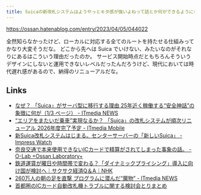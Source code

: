 ```yaml
---
title: Suicaの新改札システムはようやっとキタ感が強いよねって話とか何ができるようになるのかとか耐障害性の話。 - O-Lab +Ossan Laboratory+
---
```


https://ossan.hatenablog.com/entry/2023/04/05/044022

全然知らなかったけど、ローカルに対応する全てのルートを持たせる仕組みってかなり大変そうだな。
どこから先へは Suica でいけない、みたいなのがそれなりにあるはこういう理由だったのか。
サービス開始時点だともちろんそういうデザインにしないと運用できないレベルだったんだろうけど、現代においては時代遅れ感があるので、納得のリニューアルだな。

## Links

- [なぜ？ 「Suica」がサーバ型に移行する理由 25年近く稼働する“安全神話”の象徴に何が（1/3 ページ） - ITmedia NEWS](
https://www.itmedia.co.jp/news/articles/2304/05/news131.html)
- [“エリアをまたいだ乗車”実現なるか？ 「Suica」の改札システムが順次リニューアル 2026年度完了予定 - ITmedia Mobile](
https://www.itmedia.co.jp/mobile/articles/2304/04/news155.html)
- [新Suica改札システムはじまる。センターサーバーの「新しいSuica」 - Impress Watch](
https://www.watch.impress.co.jp/docs/news/1490956.html)
- [奈良交通で本来使用できないICカードで精算がされてしまった事象の話。 - O-Lab +Ossan Laboratory+](
https://ossan.hatenablog.com/entry/2015/09/30/174511)
- [鉄道運賃が曜日や時間帯で変わる？「ダイナミックプライシング」導入に向け国が検討へ｜サクサク経済Q＆A｜NHK](
https://www3.nhk.or.jp/news/special/sakusakukeizai/20210414/401/)
- [260万人の朝の足を直撃 プログラムに潜んだ“魔物” - ITmedia NEWS](
https://www.itmedia.co.jp/news/articles/0710/12/news117.html)
- [首都圏のICカード自動改札機トラブルに関する検討会とりまとめ](
https://www.mlit.go.jp/kisha/kisha07/08/081227/01.pdf)

